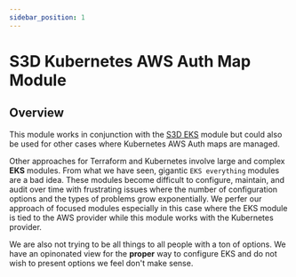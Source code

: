 ```yaml
---
sidebar_position: 1
---
```


# S3D Kubernetes AWS Auth Map Module
## Overview
This module works in conjunction with the [S3D EKS][eks0] module but could also
be used for other cases where Kubernetes AWS Auth maps are managed.

Other approaches for Terraform and Kubernetes involve large and complex **EKS**
modules. From what we have seen, gigantic `EKS everything` modules are a bad
idea. These modules become difficult to configure, maintain, and audit over
time with frustrating issues where the number of configuration options and the
types of problems grow exponentially. We perfer our approach of focused modules
especially in this case where the EKS module is tied to the AWS provider while
this module works with the Kubernetes provider.

We are also not trying to be all things to all people with a ton of options. We
have an opinonated view for the **proper** way to configure EKS and do not wish
to present options we feel don't make sense.

[eks0]: /docs/source/aws-eks/overview
[chge]: ./CHANGES.md
[code]: ./CODE-OF-CONDUCT.md
[cont]: ./CONTRIBUTING.md
[lice]: ./LICENSE.md
